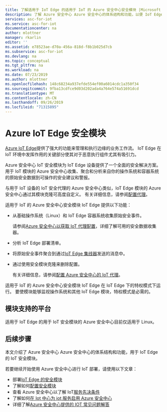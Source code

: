 ```yaml
---
title: 了解适用于 IoT Edge 的适用于 IoT 的 Azure 安全中心安全模块 |Microsoft Docs
description: 了解 Azure 安全中心 Azure 安全中心的体系结构和功能，以便 IoT Edge。
services: asc-for-iot
ms.service: asc-for-iot
documentationcenter: na
author: mlottner
manager: rkarlin
editor: ''
ms.assetid: e78523ae-d70a-456a-818d-f8b1b025d7cb
ms.subservice: asc-for-iot
ms.devlang: na
ms.topic: conceptual
ms.tgt_pltfrm: na
ms.workload: na
ms.date: 07/23/2019
ms.author: mlottner
ms.openlocfilehash: 148c68234a937efde554ef00a6014cdc1a350f34
ms.sourcegitcommit: 9fba13cdfce9d03d202ada4a764e574a51691dcd
ms.translationtype: MT
ms.contentlocale: zh-CN
ms.lasthandoff: 09/26/2019
ms.locfileid: "71315895"
---
```

# <a name="azure-iot-edge-security-module"></a>Azure IoT Edge 安全模块

[Azure IoT Edge](https://docs.microsoft.com/azure/iot-edge/)提供了强大的功能来管理和执行边缘的业务工作流。
IoT Edge 在 IoT 环境中发挥作用的关键部分使其对于恶意执行组件尤其有吸引力。

Azure 安全中心 IoT 安全模块为 IoT Edge 设备提供了一个全面的安全解决方案。
用于 IoT 模块的 Azure 安全中心收集、聚合和分析来自你的操作系统和容器系统的原始安全数据到可操作的安全建议和警报。

与用于 IoT 设备的 IoT 安全代理的 Azure 安全中心类似，IoT Edge 模块的 Azure 安全中心通过其模块克隆可高度自定义。
有关详细信息，请参阅[配置代理](how-to-agent-configuration.md)。

适用于 IoT 的 Azure 安全中心安全模块 IoT Edge 提供以下功能：

- 从基础操作系统（Linux）和 IoT Edge 容器系统收集原始安全事件。
  
  请参阅[Azure 安全中心以获取 IoT 代理配置](how-to-agent-configuration.md)，详细了解可用的安全数据收集器。

- 分析 IoT Edge 部署清单。

- 将原始安全事件聚合到通过[IoT Edge 集线器](https://docs.microsoft.com/azure/iot-edge/iot-edge-runtime#iot-edge-hub)发送的消息中。

- 通过使用安全模块克隆来删除配置。

  有关详细信息，请参阅[配置 Azure 安全中心的 IoT 代理](how-to-agent-configuration.md)。

适用于 IoT 的 Azure 安全中心安全模块 IoT Edge 在 IoT Edge 下的特权模式下运行。
要使模块能够监视操作系统和其他 IoT Edge 模块，特权模式是必需的。

## <a name="module-supported-platforms"></a>模块支持的平台

适用于 IoT Edge 的用于 IoT 安全模块的 Azure 安全中心目前仅适用于 Linux。 

## <a name="next-steps"></a>后续步骤

本文介绍了 Azure 安全中心 Azure 安全中心的体系结构和功能，用于 IoT Edge 的 IoT 安全模块。

若要继续开始使用 Azure 安全中心进行 IoT 部署，请使用以下文章：

- 部署[IoT Edge 的安全模块](how-to-deploy-edge.md)
- 了解如何[配置安全模块](how-to-agent-configuration.md)
- 查看 Azure 安全中心以了解 IoT[服务先决条件](service-prerequisites.md)
- 了解如何[在 Iot 中心为 iot 服务启用 Azure 安全中心](quickstart-onboard-iot-hub.md)
- 详细了解[Azure 安全中心提供的 IOT 常见问题解答](resources-frequently-asked-questions.md)
